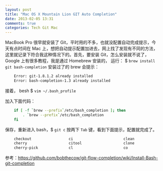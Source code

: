 ```yaml
---
layout: post
title: "Mac OS X Mountain Lion GIT Auto Completion"
date: 2013-02-05 13:31
comments: true
categories: Tech Git Mac
---
```

MacBook Pro 很早就安装了 Git，平时用的不多，也就没配置自动完成提示，今天有点时间在 Mac 上，想把自动提示配置加进去，网上找了发现有不同的方法，这里就记录下符合我这种情况下的。首先，要安装 Git，怎么安装就不说了，Google 上有很多教程，我是通过 Homebrew 安装的，
运行： $ `brew install git bash-completion`
安装过了的 brew 会提示： 

``` bash
	Error: git-1.8.1.2 already installed
	Error: bash-completion-1.3 already installed
```

接着， besh $ `vim ~/.bash_profile`

加入下面代码：
``` bash
	if [ -f `brew --prefix`/etc/bash_completion ]; then
    	. `brew --prefix`/etc/bash_completion
	fi
```
	
保存，重新进入 bash，$ `git c` 按两下 `Tab` 键，看到下面提示，配置就完成了。 

``` bash
	checkout                 ci                       clean                    column                   credential               
	cherry                   citool                   clone                    commit                   credential-osxkeychain   
	cherry-pick              cl                       co                       config                   
```
	
参考：<https://github.com/bobthecow/git-flow-completion/wiki/Install-Bash-git-completion>
